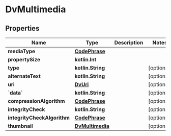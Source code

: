 
# DvMultimedia

## Properties
Name | Type | Description | Notes
------------ | ------------- | ------------- | -------------
**mediaType** | [**CodePhrase**](CodePhrase.md) |  | 
**propertySize** | **kotlin.Int** |  | 
**type** | **kotlin.String** |  |  [optional]
**alternateText** | **kotlin.String** |  |  [optional]
**uri** | [**DvUri**](DvUri.md) |  |  [optional]
**&#x60;data&#x60;** | **kotlin.String** |  |  [optional]
**compressionAlgorithm** | [**CodePhrase**](CodePhrase.md) |  |  [optional]
**integrityCheck** | **kotlin.String** |  |  [optional]
**integrityCheckAlgorithm** | [**CodePhrase**](CodePhrase.md) |  |  [optional]
**thumbnail** | [**DvMultimedia**](DvMultimedia.md) |  |  [optional]




